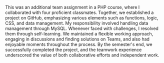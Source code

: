 
This was an additional team assignment in a PHP course, where I collaborated with four proficient classmates. Together, we established a project on GitHub, emphasizing various elements such as functions, logic, CSS, and data management. My responsibility involved handling data management through MySQL. Whenever faced with challenges, I resolved them through self-learning. We maintained a flexible working approach, engaging in discussions and finding solutions on Teams, and also had enjoyable moments throughout the process. By the semester's end, we successfully completed the project, and the teamwork experience underscored the value of both collaborative efforts and independent work.

